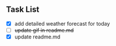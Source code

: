 ## Task List
- [x] add detailed weather forecast for today
- [ ] ~~update gif in readme.md~~
- [x] update readme.md
